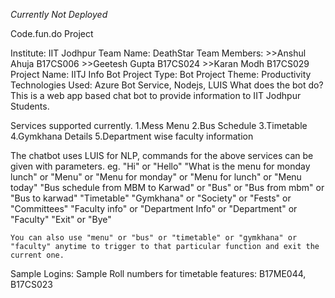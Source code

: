 
*Currently Not Deployed*

Code.fun.do Project

Institute: IIT Jodhpur Team Name: DeathStar Team Members: >>Anshul Ahuja B17CS006 >>Geetesh Gupta B17CS024 >>Karan Modh B17CS029 Project Name: IITJ Info Bot Project Type: Bot Project Theme: Productivity Technologies Used: Azure Bot Service, Nodejs, LUIS What does the bot do? This is a web app based chat bot to provide information to IIT Jodhpur Students.

Services supported currently. 1.Mess Menu 2.Bus Schedule 3.Timetable 4.Gymkhana Details 5.Department wise faculty information

The chatbot uses LUIS for NLP, commands for the above services can be given with parameters. eg. "Hi" or "Hello" "What is the menu for monday lunch" or "Menu" or "Menu for monday" or "Menu for lunch" or "Menu today" "Bus schedule from MBM to Karwad" or "Bus" or "Bus from mbm" or "Bus to karwad" "Timetable" "Gymkhana" or "Society" or "Fests" or "Committees" "Faculty info" or "Department Info" or "Department" or "Faculty" "Exit" or "Bye"

	You can also use "menu" or "bus" or "timetable" or "gymkhana" or "faculty" anytime to trigger to that particular function and exit the current one.
Sample Logins: Sample Roll numbers for timetable features: B17ME044, B17CS023

